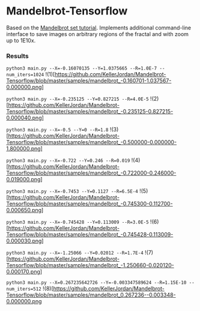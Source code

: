 # Mandelbrot-Tensorflow

Based on the [Mandelbrot set tutorial](https://www.tensorflow.org/tutorials/mandelbrot). Implements additional command-line interface to save images on arbitrary regions of the fractal and with zoom up to 1E10x.

### Results

`python3 main.py --X=-0.16070135 --Y=1.0375665 --R=1.0E-7 --num_iters=1024`
!(1)[https://github.com/KellerJordan/Mandelbrot-Tensorflow/blob/master/samples/mandelbrot_-0.160701-1.037567-0.000000.png]

`python3 main.py --X=-0.235125 --Y=0.827215 --R=4.0E-5`
!(2)[https://github.com/KellerJordan/Mandelbrot-Tensorflow/blob/master/samples/mandelbrot_-0.235125-0.827215-0.000040.png]

`python3 main.py --X=-0.5 --Y=0 --R=1.8`
!(3)[https://github.com/KellerJordan/Mandelbrot-Tensorflow/blob/master/samples/mandelbrot_-0.500000-0.000000-1.800000.png]

`python3 main.py --X=-0.722 --Y=0.246 --R=0.019`
!(4)[https://github.com/KellerJordan/Mandelbrot-Tensorflow/blob/master/samples/mandelbrot_-0.722000-0.246000-0.019000.png]

`python3 main.py --X=-0.7453 --Y=0.1127 --R=6.5E-4`
!(5)[https://github.com/KellerJordan/Mandelbrot-Tensorflow/blob/master/samples/mandelbrot_-0.745300-0.112700-0.000650.png]

`python3 main.py --X=-0.745428 --Y=0.113009 --R=3.0E-5`
!(6)[https://github.com/KellerJordan/Mandelbrot-Tensorflow/blob/master/samples/mandelbrot_-0.745428-0.113009-0.000030.png]

`python3 main.py --X=-1.25066 --Y=0.02012 --R=1.7E-4`
!(7)[https://github.com/KellerJordan/Mandelbrot-Tensorflow/blob/master/samples/mandelbrot_-1.250660-0.020120-0.000170.png]

`python3 main.py --X=0.267235642726 --Y=-0.003347589624 --R=1.15E-10 --num_iters=512`
!(8)[https://github.com/KellerJordan/Mandelbrot-Tensorflow/blob/master/samples/mandelbrot_0.267236--0.003348-0.000000.png
